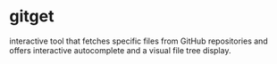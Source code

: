 # gitget
interactive tool that fetches specific files from GitHub repositories and offers interactive autocomplete and a visual file tree display.
